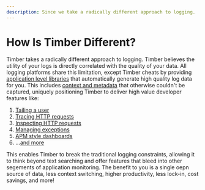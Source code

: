 ```yaml
---
description: Since we take a radically different approach to logging.
---
```

# How Is Timber Different?

Timber takes a radically different approach to logging. Timber believes the utility of your logs is directly correlated with the quality of your data. All logging platforms share this limitation, except Timber cheats by providing [application level libraries](/languages) that automatically generate high quality log data for you. This includes [context and metadata](/concepts/metadata-context-and-events) that otherwise couldn't be captured, uniquely positioning Timber to deliver high value developer features like:

1. [Tailing a user](/app/console/tail-a-user)
2. [Tracing HTTP requests](/app/console/trace-http-requests)
3. [Inspecting HTTP requests](/app/console/inspect-http-requests)
4. [Managing exceptions](https://github.com/timberio/feature-requests/issues/22)
5. [APM style dashboards](https://github.com/timberio/feature-requests/issues/8)
6. ...[and more](https://github.com/timberio/feature-requests/issues)

This enables Timber to break the traditional logging constraints, allowing it to think beyond text searching and offer features that bleed into other segements of application monitoring. The benefit to you is a single oepn source of data, less context switching, higher productivity, less lock-in, cost savings, and more!
